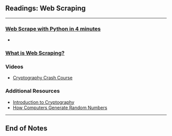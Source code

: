 ## Readings: Web Scraping
***

### [Web Scrape with Python in 4 minutes](https://towardsdatascience.com/how-to-web-scrape-with-python-in-4-minutes-bc49186a8460)
- 

### [What is Web Scraping?](https://en.wikipedia.org/wiki/Web_scraping)


### Videos
- [Cryptography Crash Course](https://www.youtube.com/watch?v=jhXCTbFnK8o)


### Additional Resources
- [Introduction to Cryptography](https://thebestvpn.com/cryptography/)
- [How Computers Generate Random Numbers](https://www.howtogeek.com/183051/htg-explains-how-computers-generate-random-numbers/)
***
 ## End of Notes
